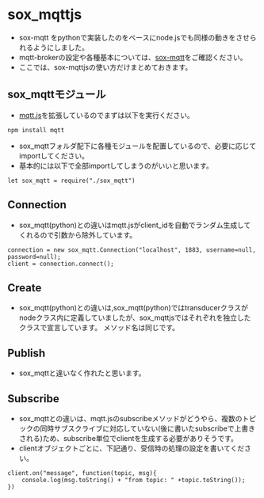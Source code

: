 # sox_mqttjs
- sox-mqtt をpythonで実装したのをベースにnode.jsでも同様の動きをさせられるようにしました。
- mqtt-brokerの設定や各種基本については、[sox-mqtt](https://github.com/nkzwlab/sox_mqtt)をご確認ください。
- ここでは、sox-mqttjsの使い方だけまとめておきます。

## sox_mqttモジュール
- [mqtt.js](https://github.com/mqttjs)を拡張しているのでまずは以下を実行ください。
```
npm install mqtt
```

- sox_mqttフォルダ配下に各種モジュールを配置しているので、必要に応じてimportしてください。
- 基本的には以下で全部importしてしまうのがいいと思います。

```
let sox_mqtt = require("./sox_mqtt")
```

## Connection
- sox_mqtt(python)との違いはmqtt.jsがclient_idを自動でランダム生成してくれるので引数から除外しています。

```
connection = new sox_mqtt.Connection("localhost", 1883, username=null, password=null);
client = connection.connect();
```

## Create
- sox_mqtt(python)との違いは,sox_mqtt(python)ではtransducerクラスがnodeクラス内に定義していましたが、sox_mqttjsではそれぞれを独立したクラスで宣言しています。
メソッド名は同じです。

## Publish
- sox_mqttと違いなく作れたと思います。

## Subscribe
- sox_mqttとの違いは、mqtt.jsのsubscribeメソッドがどうやら、複数のトピックの同時サブスクライブに対応していない(後に書いたsubscribeで上書きされる)ため、subscribe単位でclientを生成する必要がありそうです。
- clientオブジェクトごとに、下記通り、受信時の処理の設定を書いてください。

```
client.on("message", function(topic, msg){
    console.log(msg.toString() + "from topic: " +topic.toString());
})
```